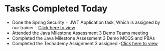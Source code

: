 # Tasks Completed Today
- Done the Spring Security + JWT Application task, Which is assigned by our trainer - [Click here to view](https://github.com/srivenkataprabhas-g1/Encora-Tasks/tree/main/09-10-2025/SpringSecurityJWTDemo-main)
- Attended the Java Milestone Assessment 3 Demo Teams meeting
- Completed the Java Milestone Assessment 3 Demo MCQS and PBAs
- Completed the Techademy Assignment 3 assigned -[Click here to view](https://github.com/srivenkataprabhas-g1/Techademy-Assignments/tree/main/3-Assignment-09-10-2025)
